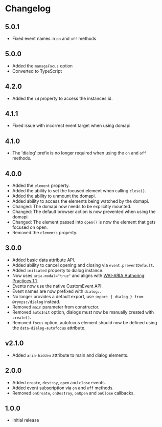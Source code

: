 # Changelog

## 5.0.1

- Fixed event names in `on` and `off` methods

## 5.0.0

- Added the `manageFocus` option
- Converted to TypeScript

## 4.2.0

- Added the `id` property to access the instances id.

## 4.1.1

- Fixed issue with incorrect event target when using domapi.

## 4.1.0

- The 'dialog' prefix is no longer required when using the `on` and `off` methods.

## 4.0.0

- Added the `element` property.
- Added the ability to set the focused element when calling `close()`.
- Added the ability to unmount the domapi.
- Added ability to access the elements being watched by the domapi.
- Changed: The domapi now needs to be explicitly mounted.
- Changed: The default browser action is now prevented when using the domapi.
- Changed: The element passed into `open()` is now the element that gets focused on open.
- Removed the `elements` property.

## 3.0.0

- Added basic data attribute API.
- Added ability to cancel opening and closing via `event.preventDefault`.
- Added `initiated` property to dialog instance.
- Now uses `aria-modal="true"` and aligns with [WAI-ARIA Authoring Practices 1.1](https://www.w3.org/TR/wai-aria-practices-1.1/#dialog_modal).
- Events now use the native CustomEvent API.
- Event names are now prefixed with `dialog:`.
- No longer provides a default export, use `import { dialog } from @rynpsc/dialog` instead.
- Removed `main` parameter from constructor.
- Removed `autoInit` option, dialogs must now be manually created with `create()`.
- Removed `focus` option, autofocus element should now be defined using the `data-dialog-autofocus` attribute.

## v2.1.0

- Added `aria-hidden` attribute to main and dialog elements.

## 2.0.0

- Added `create`, `destroy`, `open` and `close` events.
- Added event subscription via `on` and `off` methods.
- Removed `onCreate`, `onDestroy`, `onOpen` and `onClose` callbacks.

## 1.0.0

- Initial release
